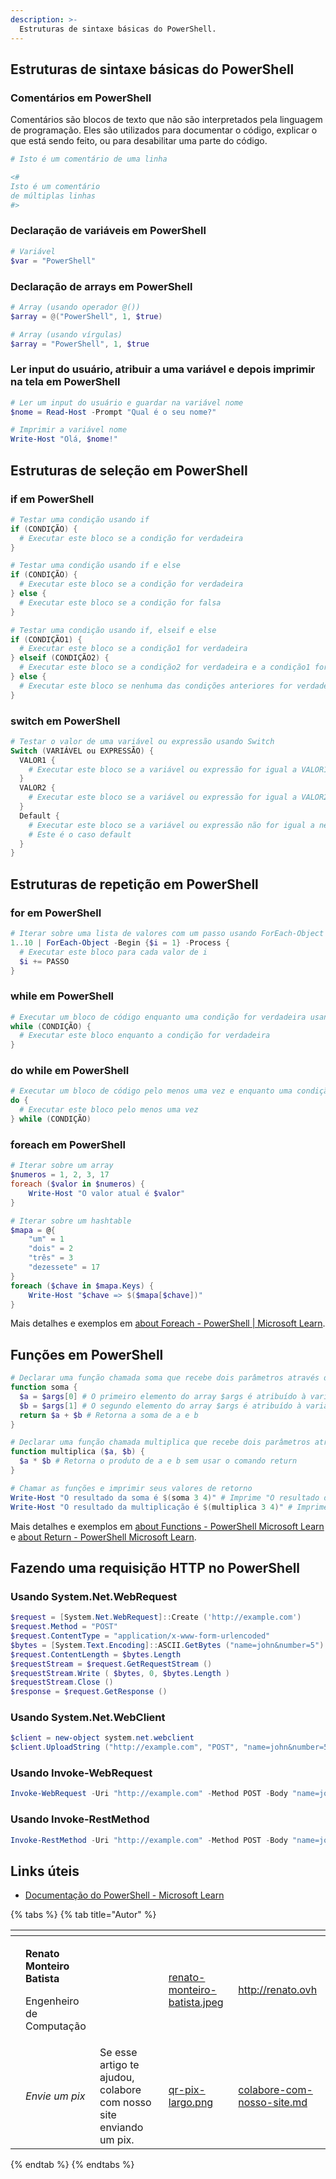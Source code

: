```yaml
---
description: >-
  Estruturas de sintaxe básicas do PowerShell.
---
```

## Estruturas de sintaxe básicas do PowerShell

### Comentários em PowerShell

Comentários são blocos de texto que não são interpretados pela linguagem de programação. Eles são utilizados para documentar o código, explicar o que está sendo feito, ou para desabilitar uma parte do código.

```powershell
# Isto é um comentário de uma linha

<#
Isto é um comentário
de múltiplas linhas
#>
```

### Declaração de variáveis em PowerShell

```powershell
# Variável
$var = "PowerShell"
```

### Declaração de arrays em PowerShell

```powershell
# Array (usando operador @())
$array = @("PowerShell", 1, $true)

# Array (usando vírgulas)
$array = "PowerShell", 1, $true
```

### Ler input do usuário, atribuir a uma variável e depois imprimir na tela em PowerShell

```powershell
# Ler um input do usuário e guardar na variável nome
$nome = Read-Host -Prompt "Qual é o seu nome?"

# Imprimir a variável nome
Write-Host "Olá, $nome!"
```

## Estruturas de seleção em PowerShell

### if em PowerShell

```powershell
# Testar uma condição usando if
if (CONDIÇÃO) {
  # Executar este bloco se a condição for verdadeira
}

# Testar uma condição usando if e else
if (CONDIÇÃO) {
  # Executar este bloco se a condição for verdadeira
} else {
  # Executar este bloco se a condição for falsa
}

# Testar uma condição usando if, elseif e else
if (CONDIÇÃO1) {
  # Executar este bloco se a condição1 for verdadeira
} elseif (CONDIÇÃO2) {
  # Executar este bloco se a condição2 for verdadeira e a condição1 for falsa
} else {
  # Executar este bloco se nenhuma das condições anteriores for verdadeira
}
```

### switch em PowerShell

```powershell
# Testar o valor de uma variável ou expressão usando Switch
Switch (VARIÁVEL ou EXPRESSÃO) {
  VALOR1 {
    # Executar este bloco se a variável ou expressão for igual a VALOR1
  }
  VALOR2 {
    # Executar este bloco se a variável ou expressão for igual a VALOR2
  }
  Default {
    # Executar este bloco se a variável ou expressão não for igual a nenhum dos valores anteriores
    # Este é o caso default
  }
}
```

## Estruturas de repetição em PowerShell

### for em PowerShell

```powershell
# Iterar sobre uma lista de valores com um passo usando ForEach-Object
1..10 | ForEach-Object -Begin {$i = 1} -Process {
  # Executar este bloco para cada valor de i
  $i += PASSO
}
```

### while em PowerShell

```powershell
# Executar um bloco de código enquanto uma condição for verdadeira usando while
while (CONDIÇÃO) {
  # Executar este bloco enquanto a condição for verdadeira
}
```

### do while em PowerShell

```powershell
# Executar um bloco de código pelo menos uma vez e enquanto uma condição for verdadeira usando do-while
do {
  # Executar este bloco pelo menos uma vez
} while (CONDIÇÃO)
```

### foreach em PowerShell

```powershell
# Iterar sobre um array
$numeros = 1, 2, 3, 17
foreach ($valor in $numeros) {
    Write-Host "O valor atual é $valor"
}

# Iterar sobre um hashtable
$mapa = @{
    "um" = 1
    "dois" = 2
    "três" = 3
    "dezessete" = 17
}
foreach ($chave in $mapa.Keys) {
    Write-Host "$chave => $($mapa[$chave])"
}
```

Mais detalhes e exemplos em [about Foreach - PowerShell | Microsoft Learn](https://learn.microsoft.com/pt-br/powershell/module/microsoft.powershell.core/about/about_foreach?view=powershell-7.3).

## Funções em PowerShell

```powershell
# Declarar uma função chamada soma que recebe dois parâmetros através do array $args
function soma {
  $a = $args[0] # O primeiro elemento do array $args é atribuído à variável a
  $b = $args[1] # O segundo elemento do array $args é atribuído à variável b
  return $a + $b # Retorna a soma de a e b
}

# Declarar uma função chamada multiplica que recebe dois parâmetros através de nomes específicos
function multiplica ($a, $b) {
  $a * $b # Retorna o produto de a e b sem usar o comando return
}

# Chamar as funções e imprimir seus valores de retorno
Write-Host "O resultado da soma é $(soma 3 4)" # Imprime "O resultado da soma é 7"
Write-Host "O resultado da multiplicação é $(multiplica 3 4)" # Imprime "O resultado da multiplicação é 12"
```

Mais detalhes e exemplos em [about Functions - PowerShell Microsoft Learn](https://learn.microsoft.com/pt-br/powershell/module/microsoft.powershell.core/about/about_functions?view=powershell-7.3) e [about Return - PowerShell  Microsoft Learn](https://learn.microsoft.com/pt-br/powershell/module/microsoft.powershell.core/about/about_return?view=powershell-7.3).

## Fazendo uma requisição HTTP no PowerShell

### Usando System.Net.WebRequest

```powershell
$request = [System.Net.WebRequest]::Create ('http://example.com')
$request.Method = "POST"
$request.ContentType = "application/x-www-form-urlencoded"
$bytes = [System.Text.Encoding]::ASCII.GetBytes ("name=john&number=5")
$request.ContentLength = $bytes.Length
$requestStream = $request.GetRequestStream ()
$requestStream.Write ( $bytes, 0, $bytes.Length )
$requestStream.Close ()
$response = $request.GetResponse ()
```

### Usando System.Net.WebClient

```powershell
$client = new-object system.net.webclient
$client.UploadString ("http://example.com", "POST", "name=john&number=5")
```

### Usando Invoke-WebRequest

```powershell
Invoke-WebRequest -Uri "http://example.com" -Method POST -Body "name=john&number=5"
```

### Usando Invoke-RestMethod

```powershell
Invoke-RestMethod -Uri "http://example.com" -Method POST -Body "name=john&number=5"
```

## Links úteis

- [Documentação do PowerShell - Microsoft Learn](https://learn.microsoft.com/pt-br/powershell/)

{% tabs %}
{% tab title="Autor" %}
<table data-card-size="large" data-view="cards"><thead><tr><th data-type="users" data-multiple></th><th></th><th></th><th data-hidden data-card-cover data-type="files"></th><th data-hidden data-card-target data-type="content-ref"></th></tr></thead><tbody><tr><td></td><td><p><strong>Renato Monteiro Batista</strong></p><p>Engenheiro de Computação</p></td><td></td><td><a href="../../.gitbook/assets/renato-monteiro-batista.jpeg">renato-monteiro-batista.jpeg</a></td><td><a href="http://renato.ovh">http://renato.ovh</a></td></tr><tr><td></td><td><em>Envie um pix</em></td><td>Se esse artigo te ajudou, colabore com nosso site enviando um pix.</td><td><a href="../../.gitbook/assets/qr-pix-largo.png">qr-pix-largo.png</a></td><td><a href="../../colabore-com-nosso-site.md">colabore-com-nosso-site.md</a></td></tr></tbody></table>
{% endtab %}
{% endtabs %}
